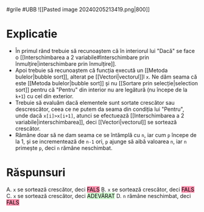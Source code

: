 #grile #UBB 
![[Pasted image 20240205213419.png|800]]
# Explicatie
- În primul rând trebuie să recunoaștem că în interiorul lui "Dacă" se face o [[Interschimbarea a 2 variabile#Interschimbare prin înmulțire|interschimbare prin înmulțire]]. 
- Apoi trebuie să recunoaștem că funcția execută un [[Metoda bulelor|bubble sort]], alterat pe [[Vectori|vectorul]]l `x`. Ne dăm seama că este [[Metoda bulelor|bubble sort]] și  nu [[Sortare prin selecție|selection sort]] pentru că "Pentru" din interior nu are legătură (nu începe de la `k+1`) cu cel din exterior. 
- Trebuie să evaluăm dacă elementele sunt sortate crescător sau descrescător, ceea ce ne putem da seama din condiția lui "Pentru", unde dacă `x[i]>x[i+1]`, atunci se efectuează [[Interschimbarea a 2 variabile|interschimbarea]], deci [[Vectori|vectorul]] se sortează crescător.
- Rămâne doar să ne dam seama ce se întămplă cu `n`, iar cum `p` începe de la 1, și se incrementează de `n-1` ori, `p` ajunge să aibă valoarea `n`, iar `n` primește `p`, deci `n` rămâne neschimbat.
# Răspunsuri
A. `x` se sortează crescător, deci <mark style="background: #FF5582A6;">FALS</mark>
B. `x` se sortează crescător, deci <mark style="background: #FF5582A6;">FALS</mark>
C. `x` se sortează crescător, deci <mark style="background: #BBFABBA6;">ADEVĂRAT</mark>
D.  `n` rămâne neschimbat, deci <mark style="background: #FF5582A6;">FALS</mark>
